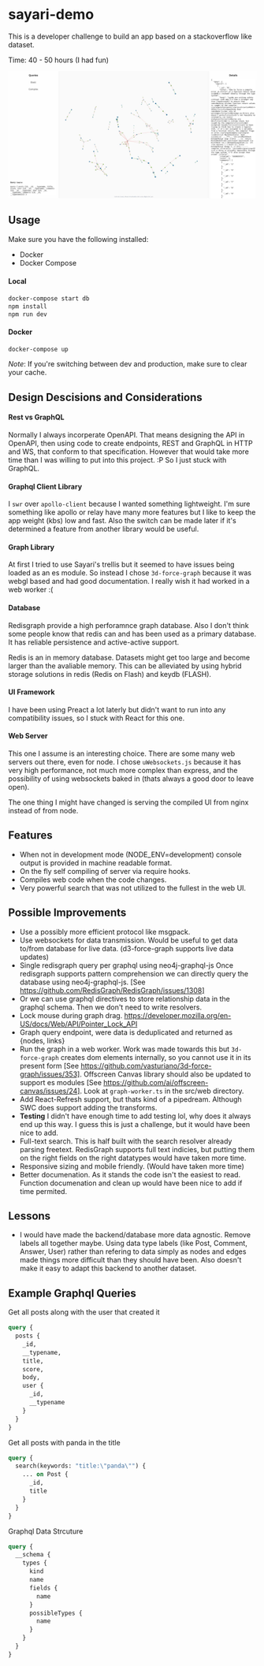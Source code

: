 # sayari-demo

This is a developer challenge to build an app based on a stackoverflow like dataset.

Time: 40 - 50 hours (I had fun)

![A complex query](https://github.com/FallingSnow/sayari-demo/raw/master/screenshots/main.jpg "A complex query")

## Usage

Make sure you have the following installed:
* Docker
* Docker Compose

#### Local
```
docker-compose start db
npm install
npm run dev
```

#### Docker
```
docker-compose up
```

*Note*: If you're switching between dev and production, make sure to clear your cache.

## Design Descisions and Considerations

#### Rest vs GraphQL
Normally I always incorperate OpenAPI. That means designing the API in OpenAPI, then using code to create endpoints, REST and GraphQL in HTTP and WS, that conform to that specification. However that would take more time than I was willing to put into this project. :P So I just stuck with GraphQL.

#### Graphql Client Library
I `swr` over `apollo-client` because I wanted something lightweight. I'm sure something like apollo or relay have many more features but I like to keep the app weight (kbs) low and fast. Also the switch can be made later if it's determined a feature from another library would be useful.

#### Graph Library
At first I tried to use Sayari's trellis but it seemed to have issues being loaded as an es module. So instead I chose `3d-force-graph` because it was webgl based and had good documentation. I really wish it had worked in a web worker :(

#### Database
Redisgraph provide a high perforamnce graph database. Also I don't think some people know that redis can and has been used as a primary database. It has reliable persistence and active-active support.

Redis is an in memory database. Datasets might get too large and become larger than the avaliable memory. This can be alleviated by using hybrid storage solutions in redis (Redis on Flash) and keydb (FLASH). 

#### UI Framework
I have been using Preact a lot laterly but didn't want to run into any compatibility issues, so I stuck with React for this one.

#### Web Server
This one I assume is an interesting choice. There are some many web servers out there, even for node. I chose `uWebsockets.js` because it has very high performance, not much more complex than express, and the possibility of using websockets baked in (thats always a good door to leave open).

The one thing I might have changed is serving the compiled UI from nginx instead of from node.

## Features
* When not in development mode (NODE_ENV=development) console output is provided in machine readable format.
* On the fly self compiling of server via require hooks.
* Compiles web code when the code changes.
* Very powerful search that was not utilized to the fullest in the web UI.


## Possible Improvements
* Use a possibly more efficient protocol like msgpack.
* Use websockets for data transmission. Would be useful to get data to/from database for live data. (d3-force-graph supports live data updates)
* Single redisgraph query per graphql using neo4j-graphql-js
  Once redisgraph supports pattern comprehension we can directly query the database using neo4j-graphql-js. [See https://github.com/RedisGraph/RedisGraph/issues/1308]
* Or we can use graphql directives to store relationship data in the graphql schema. Then we don't need to write resolvers.
* Lock mouse during graph drag. https://developer.mozilla.org/en-US/docs/Web/API/Pointer_Lock_API
* Graph query endpoint, were data is deduplicated and returned as {nodes, links}
* Run the graph in a web worker. Work was made towards this but `3d-force-graph` creates dom elements internally, so you cannot use it in its present form [See https://github.com/vasturiano/3d-force-graph/issues/353]. Offscreen Canvas library should also be updated to support es modules [See https://github.com/ai/offscreen-canvas/issues/24]. Look at `graph-worker.ts` in the src/web directory.
* Add React-Refresh support, but thats kind of a pipedream. Although SWC does support adding the transforms.
* **Testing** I didn't have enough time to add testing lol, why does it always end up this way. I guess this is just a challenge, but it would have been nice to add.
* Full-text search. This is half built with the search resolver already parsing freetext. RedisGraph supports full text indicies, but putting them on the right fields on the right datatypes would have taken more time.
* Responsive sizing and mobile friendly. (Would have taken more time)
* Better documenation. As it stands the code isn't the easiest to read. Function documenation and clean up would have been nice to add if time permited.


## Lessons
* I would have made the backend/database more data agnostic. Remove labels all together maybe. Using data type labels (like Post, Comment, Answer, User) rather than refering to data simply as nodes and edges made things more difficult than they should have been. Also doesn't make it easy to adapt this backend to another dataset.

## Example Graphql Queries
Get all posts along with the user that created it
```graphql
query {
  posts {
    _id,
    __typename,
    title,
    score,
    body,
    user {
      _id,
      __typename
    }
  }
}
```

Get all posts with panda in the title
```graphql
query {
  search(keywords: "title:\"panda\"") {
    ... on Post {
      _id,
      title
    }
  }
}
```

Graphql Data Strcuture
```graphql
query {
  __schema {
    types {
      kind
      name
      fields {
        name
      }
      possibleTypes {
        name
      }
    }
  }
}
```